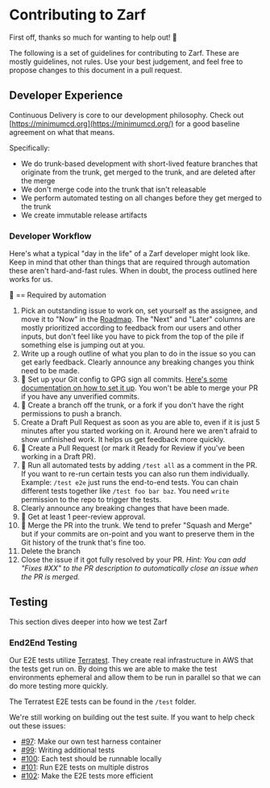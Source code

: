 # Contributing to Zarf

First off, thanks so much for wanting to help out! :tada:

The following is a set of guidelines for contributing to Zarf. These are mostly guidelines, not rules. Use your best judgement, and feel free to propose changes to this document in a pull request.

## Developer Experience

Continuous Delivery is core to our development philosophy. Check out [https://minimumcd.org](https://minimumcd.org/) for a good baseline agreement on what that means.

Specifically:

- We do trunk-based development with short-lived feature branches that originate from the trunk, get merged to the trunk, and are deleted after the merge
- We don't merge code into the trunk that isn't releasable
- We perform automated testing on all changes before they get merged to the trunk
- We create immutable release artifacts

### Developer Workflow

Here's what a typical "day in the life" of a Zarf developer might look like. Keep in mind that other than things that are required through automation these aren't hard-and-fast rules. When in doubt, the process outlined here works for us.

:key: == Required by automation

1. Pick an outstanding issue to work on, set yourself as the assignee, and move it to "Now" in the [Roadmap](https://github.com/defenseunicorns/zarf/projects/1). The "Next" and "Later" columns are mostly prioritized according to feedback from our users and other inputs, but don't feel like you have to pick from the top of the pile if something else is jumping out at you.
1. Write up a rough outline of what you plan to do in the issue so you can get early feedback. Clearly announce any breaking changes you think need to be made.
1. :key: Set up your Git config to GPG sign all commits. [Here's some documentation on how to set it up](https://docs.github.com/en/authentication/managing-commit-signature-verification/signing-commits). You won't be able to merge your PR if you have any unverified commits.
1. :key: Create a branch off the trunk, or a fork if you don't have the right permissions to push a branch.
1. Create a Draft Pull Request as soon as you are able to, even if it is just 5 minutes after you started working on it. Around here we aren't afraid to show unfinished work. It helps us get feedback more quickly.
1. :key: Create a Pull Request (or mark it Ready for Review if you've been working in a Draft PR).
1. :key: Run all automated tests by adding `/test all` as a comment in the PR. If you want to re-run certain tests you can also run them individually. Example: `/test e2e` just runs the end-to-end tests. You can chain different tests together like `/test foo bar baz`. You need `write` permission to the repo to trigger the tests.
1. Clearly announce any breaking changes that have been made.
1. :key: Get at least 1 peer-review approval.
1. :key: Merge the PR into the trunk. We tend to prefer "Squash and Merge" but if your commits are on-point and you want to preserve them in the Git history of the trunk that's fine too.
1. Delete the branch
1. Close the issue if it got fully resolved by your PR. *Hint: You can add "Fixes #XX" to the PR description to automatically close an issue when the PR is merged.*

## Testing

This section dives deeper into how we test Zarf

### End2End Testing

Our E2E tests utilize [Terratest](https://terratest.gruntwork.io/). They create real infrastructure in AWS that the tests get run on. By doing this we are able to make the test environments ephemeral and allow them to be run in parallel so that we can do more testing more quickly.

The Terratest E2E tests can be found in the `/test` folder.

We're still working on building out the test suite. If you want to help check out these issues:

- [#97](https://github.com/defenseunicorns/zarf/issues/97): Make our own test harness container
- [#99](https://github.com/defenseunicorns/zarf/issues/99): Writing additional tests
- [#100](https://github.com/defenseunicorns/zarf/issues/100): Each test should be runnable locally
- [#101](https://github.com/defenseunicorns/zarf/issues/101): Run E2E tests on multiple distros
- [#102](https://github.com/defenseunicorns/zarf/issues/102): Make the E2E tests more efficient
